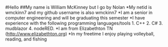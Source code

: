#Hello
##My name is William McKinney but I go by Nolan
*My netid is wmckinn7 and my github username is also wmckinn7
*I am a senior in computer engineering and will be graduating this semester
*I have experience with the following programming languages/tools 
    1. C++
    2. C#
    3. mudblazor
    4. nodeRED.
*I am from Elizabethton TN (http://www.elizabethton.org)
*In my freetime I enjoy playing volleyball, reading, and fishing



